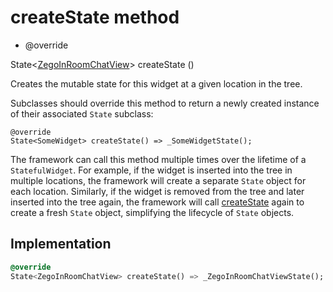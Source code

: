 


# createState method







- @override

State&lt;[ZegoInRoomChatView](../../zego_uikit_prebuilt_live_audio_room/ZegoInRoomChatView-class.md)> createState
()





<p>Creates the mutable state for this widget at a given location in the tree.</p>
<p>Subclasses should override this method to return a newly created
instance of their associated <code>State</code> subclass:</p>
<pre class="language-dart"><code class="language-dart">@override
State&lt;SomeWidget&gt; createState() =&gt; _SomeWidgetState();
</code></pre>
<p>The framework can call this method multiple times over the lifetime of
a <code>StatefulWidget</code>. For example, if the widget is inserted into the tree
in multiple locations, the framework will create a separate <code>State</code> object
for each location. Similarly, if the widget is removed from the tree and
later inserted into the tree again, the framework will call <a href="../../zego_uikit_prebuilt_live_audio_room/ZegoInRoomChatView/createState.md">createState</a>
again to create a fresh <code>State</code> object, simplifying the lifecycle of
<code>State</code> objects.</p>



## Implementation

```dart
@override
State<ZegoInRoomChatView> createState() => _ZegoInRoomChatViewState();
```







